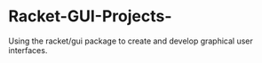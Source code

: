 # Racket-GUI-Projects-
Using the racket/gui package to create and develop graphical user interfaces.
